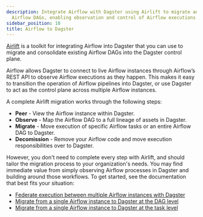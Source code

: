 ```yaml
---
description: Integrate Airflow with Dagster using Airlift to migrate and consolidate
  Airflow DAGs, enabling observation and control of Airflow executions through Dagster'...
sidebar_position: 10
title: Airflow to Dagster
---
```

[Airlift](/integrations/libraries/airlift) is a toolkit for integrating Airflow into Dagster that you can use to migrate and consolidate existing Airflow DAGs into the Dagster control plane.

Airflow allows Dagster to connect to live Airflow instances through Airflow’s REST API to observe Airflow executions as they happen. This makes it easy to transition the operation of Airflow pipelines into Dagster, or use Dagster to act as the control plane across multiple Airflow instances.

A complete Airlift migration works through the following steps:

- **Peer** - View the Airflow instance within Dagster.
- **Observe** - Map the Airflow DAG to a full lineage of assets in Dagster.
- **Migrate** - Move execution of specific Airflow tasks or an entire Airflow DAG to Dagster.
- **Decomission** - Remove your Airflow code and move execution responsibilities over to Dagster.

However, you don't need to complete every step with Airlift, and should tailor the migration process to your organization's needs. You may find immediate value from simply observing Airflow processes in Dagster and building around those workflows. To get started, see the documentation that best fits your situation:

- [Federate execution between multiple Airflow instances with Dagster](/guides/migrate/airflow-to-dagster/federation)
- [Migrate from a single Airflow instance to Dagster at the DAG level](/guides/migrate/airflow-to-dagster/dag-level-migration)
- [Migrate from a single Airflow instance to Dagster at the task level](/guides/migrate/airflow-to-dagster/task-level-migration)
